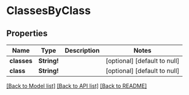 # ClassesByClass

## Properties
Name | Type | Description | Notes
------------ | ------------- | ------------- | -------------
**classes** | **String!** |  | [optional] [default to null]
**class** | **String!** |  | [optional] [default to null]

[[Back to Model list]](../README.md#documentation-for-models) [[Back to API list]](../README.md#documentation-for-api-endpoints) [[Back to README]](../README.md)


